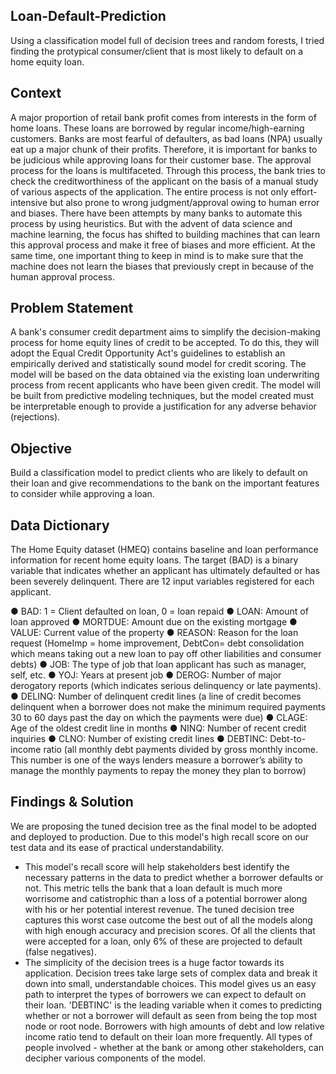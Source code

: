 ## Loan-Default-Prediction

Using a classification model full of decision trees and random forests, I tried finding the protypical consumer/client that is most likely to default on a home equity loan. 

## Context

A major proportion of retail bank profit comes from interests in the form of home loans. These loans
are borrowed by regular income/high-earning customers. Banks are most fearful of defaulters, as
bad loans (NPA) usually eat up a major chunk of their profits. Therefore, it is important for banks to
be judicious while approving loans for their customer base.
The approval process for the loans is multifaceted. Through this process, the bank tries to check the
creditworthiness of the applicant on the basis of a manual study of various aspects of the
application. The entire process is not only effort-intensive but also prone to wrong
judgment/approval owing to human error and biases.
There have been attempts by many banks to automate this process by using heuristics. But with the
advent of data science and machine learning, the focus has shifted to building machines that can
learn this approval process and make it free of biases and more efficient. At the same time, one
important thing to keep in mind is to make sure that the machine does not learn the biases that
previously crept in because of the human approval process.

## Problem Statement

A bank's consumer credit department aims to simplify the decision-making process for home equity
lines of credit to be accepted. To do this, they will adopt the Equal Credit Opportunity Act's
guidelines to establish an empirically derived and statistically sound model for credit scoring. The
model will be based on the data obtained via the existing loan underwriting process from recent
applicants who have been given credit. The model will be built from predictive modeling techniques,
but the model created must be interpretable enough to provide a justification for any adverse
behavior (rejections).

## Objective

Build a classification model to predict clients who are likely to default on their loan and give
recommendations to the bank on the important features to consider while approving a loan.

## Data Dictionary

The Home Equity dataset (HMEQ) contains baseline and loan performance information for recent
home equity loans. The target (BAD) is a binary variable that indicates whether an applicant has
ultimately defaulted or has been severely delinquent. There are 12 input variables registered for each
applicant.

● BAD: 1 = Client defaulted on loan, 0 = loan repaid
● LOAN: Amount of loan approved
● MORTDUE: Amount due on the existing mortgage
● VALUE: Current value of the property
● REASON: Reason for the loan request (HomeImp = home improvement, DebtCon= debt
consolidation which means taking out a new loan to pay off other liabilities and consumer
debts)
● JOB: The type of job that loan applicant has such as manager, self, etc.
● YOJ: Years at present job
● DEROG: Number of major derogatory reports (which indicates serious delinquency or late
payments).
● DELINQ: Number of delinquent credit lines (a line of credit becomes delinquent when a
borrower does not make the minimum required payments 30 to 60 days past the day on
which the payments were due)
● CLAGE: Age of the oldest credit line in months
● NINQ: Number of recent credit inquiries
● CLNO: Number of existing credit lines
● DEBTINC: Debt-to-income ratio (all monthly debt payments divided by gross monthly
income. This number is one of the ways lenders measure a borrower’s ability to manage the
monthly payments to repay the money they plan to borrow)

## Findings & Solution

We are proposing the tuned decision tree as the final model to be adopted and deployed to production. Due to this model's high recall score on our test data and its ease of practical understandability.

- This model's recall score will help stakeholders best identify the necessary patterns in the data to predict whether a borrower defaults or not. This metric tells the bank that a loan default is much more worrisome and catistrophic than a loss of a potential borrower along with his or her potential interest revenue. The tuned decision tree captures this worst case outcome the best out of all the models along with high enough accuracy and precision scores. Of all the clients that were accepted for a loan, only 6% of these are projected to default (false negatives).
- The simplicity of the decision trees is a huge factor towards its application. Decision trees take large sets of complex data and break it down into small, understandable choices. This model gives us an easy path to interpret the types of borrowers we can expect to default on their loan. 'DEBTINC' is the leading variable when it comes to predicting whether or not a borrower will default as seen from being the top most node or root node. Borrowers with high amounts of debt and low relative income ratio tend to default on their loan more frequently. All types of people involved - whether at the bank or among other stakeholders, can decipher various components of the model.


